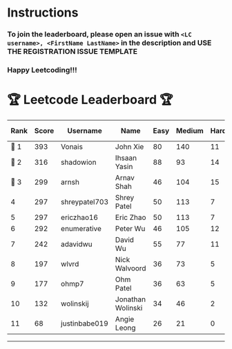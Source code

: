 # Instructions
### To join the leaderboard, please open an issue with `<LC username>, <FirstName LastName>` in the description and USE THE REGISTRATION ISSUE TEMPLATE
### Happy Leetcoding!!!


# 🏆 Leetcode Leaderboard 🏆

| Rank | Score | Username       | Name | Easy | Medium | Hard | Problems Solved |
|------|----------------|-----------------|-------------------|--------------|--------------|--------------|--------------|
| 🥇 1 | 393 | Vonais | John Xie | 80 | 140 | 11 | 231 |
| 🥈 2 | 316 | shadowion | Ihsaan Yasin | 88 | 93 | 14 | 195 |
| 🥉 3 | 299 | arnsh | Arnav Shah | 46 | 104 | 15 | 165 |
| 4 | 297 | shreypatel703 | Shrey Patel | 50 | 113 | 7 | 170 |
| 5 | 297 | ericzhao16 | Eric Zhao | 50 | 113 | 7 | 170 |
| 6 | 292 | enumerative | Peter Wu | 46 | 105 | 12 | 163 |
| 7 | 242 | adavidwu | David Wu | 55 | 77 | 11 | 143 |
| 8 | 197 | wlvrd | Nick Walvoord | 36 | 73 | 5 | 114 |
| 9 | 177 | ohmp7 | Ohm Patel | 36 | 63 | 5 | 104 |
| 10 | 132 | wolinskij | Jonathan Wolinski | 34 | 46 | 2 | 82 |
| 11 | 68 | justinbabe019 | Angie Leong | 26 | 21 | 0 | 47 |
---